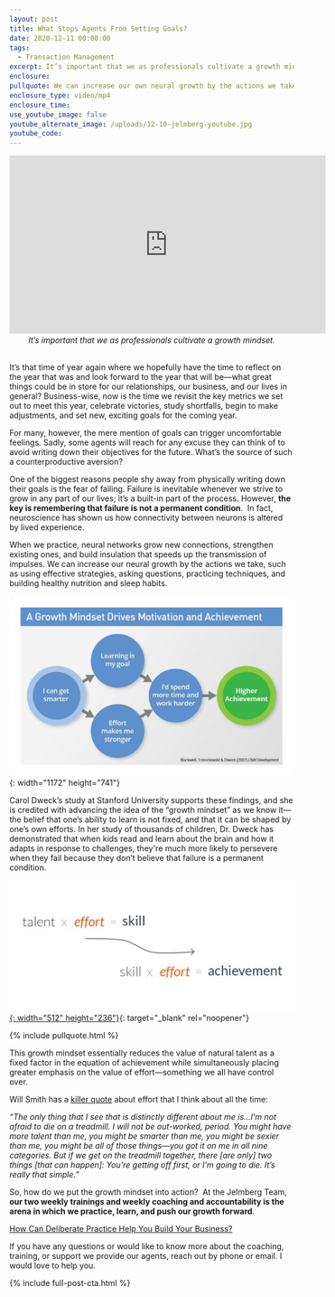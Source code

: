 ```yaml
---
layout: post
title: What Stops Agents From Setting Goals?
date: 2020-12-11 00:00:00
tags:
  - Transaction Management
excerpt: It’s important that we as professionals cultivate a growth mindset.
enclosure:
pullquote: We can increase our own neural growth by the actions we take.
enclosure_type: video/mp4
enclosure_time:
use_youtube_image: false
youtube_alternate_image: /uploads/12-10-jelmberg-youtube.jpg
youtube_code:
---
```


<iframe src="https://www.youtube.com/embed/aLNicmXkcb4?rel=0" width="560" height="315" frameborder="0" allowfullscreen="allowfullscreen"></iframe>

<center><em>It&rsquo;s important that we as professionals cultivate a growth mindset.</em></center>

<br>It’s that time of year again where we hopefully have the time to reflect on the year that was and look forward to the year that will be—what great things could be in store for our relationships, our business, and our lives in general? Business-wise, now is the time we revisit the key metrics we set out to meet this year, celebrate victories, study shortfalls, begin to make adjustments, and set new, exciting goals for the coming year.

For many, however, the mere mention of goals can trigger uncomfortable feelings. Sadly, some agents will reach for any excuse they can think of to avoid writing down their objectives for the future. What’s the source of such a counterproductive aversion?

One of the biggest reasons people shy away from physically writing down their goals is the fear of failing. Failure is inevitable whenever we strive to grow in any part of our lives; it’s a built-in part of the process. However, **the key is remembering that failure is not a permanent condition**. &nbsp;In fact, neuroscience has shown us how connectivity between neurons is altered by lived experience.

When we practice, neural networks grow new connections, strengthen existing ones, and build insulation that speeds up the transmission of impulses. We can increase our neural growth by the actions we take, such as using effective strategies, asking questions, practicing techniques, and building healthy nutrition and sleep habits.

![](/uploads/growth-mindset.png "Growth Mindset"){: width="1172" height="741"}

Carol Dweck’s study at Stanford University supports these findings, and she is credited with advancing the idea of the “growth mindset” as we know it—the belief that one’s ability to learn is not fixed, and that it can be shaped by one’s own efforts. In her study of thousands of children, Dr. Dweck has demonstrated that when kids read and learn about the brain and how it adapts in response to challenges, they're much more likely to persevere when they fail because they don’t believe that failure is a permanent condition.

[![](/uploads/achievement.png "Achievement"){: width="512" height="236"}](https://centerhealthyminds.org/join-the-movement/getting-into-the-nitty-gritty-of-grit-what-it-is-and-how-you-can-learn-it){: target="_blank" rel="noopener"}

{% include pullquote.html %}

This growth mindset essentially reduces the value of natural talent as a fixed factor in the equation of achievement while simultaneously placing greater emphasis on the value of effort—something we all have control over.

Will Smith has a <u><a target="_blank" rel="noopener" href="https://youtu.be/KVRcPt6JWik">killer quote</a></u> about effort that I think about all the time:&nbsp;

*“The only thing that I see that is distinctly different about me is...I’m not afraid to die on a treadmill. I will not be out-worked, period. You might have more talent than me, you might be smarter than me, you might be sexier than me, you might be all of those things—you got it on me in all nine categories. But if we get on the treadmill together, there \[are only\] two things \[that can happen\]: You’re getting off first, or I’m going to die. It’s really that simple.”&nbsp;*

So, how do we put the growth mindset into action? &nbsp;At the Jelmberg Team, **our two weekly trainings and weekly coaching and accountability is the arena in which we practice, learn, and push our growth forward**.

<u><a target="_blank" rel="noopener" href="https://realestateiscalling.com/how-can-deliberate-practice-help-you-build-your-business.html">How Can Deliberate Practice Help You Build Your Business?</a></u>

If you have any questions or would like to know more about the coaching, training, or support we provide our agents, reach out by phone or email. I would love to help you.

{% include full-post-cta.html %}
